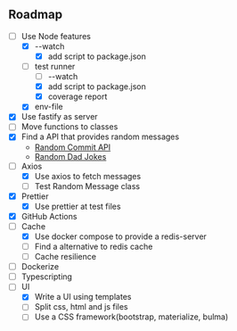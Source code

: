 ## Roadmap

- [ ] Use Node features
  - [x] --watch
    - [x] add script to package.json
  - [ ] test runner
    - [ ] --watch
    - [x] add script to package.json
    - [x] coverage report
  - [x] env-file
- [x] Use fastify as server
- [ ] Move functions to classes
- [x] Find a API that provides random messages
  - [Random Commit API](https://whatthecommit.com/index.txt)
  - [Random Dad Jokes](https://icanhazdadjoke.com/)
- [ ] Axios
  - [x] Use axios to fetch messages
  - [ ] Test Random Message class
- [x] Prettier
  - [x] Use prettier at test files
- [x] GitHub Actions
- [ ] Cache
  - [x] Use docker compose to provide a redis-server
  - [ ] Find a alternative to redis cache
  - [ ] Cache resilience
- [ ] Dockerize
- [ ] Typescripting
- [ ] UI
  - [x] Write a UI using templates
  - [ ] Split css, html and js files
  - [ ] Use a CSS framework(bootstrap, materialize, bulma)
